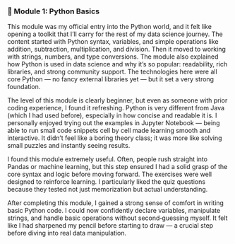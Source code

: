 ### 🔹 Module 1: Python Basics
This module was my official entry into the Python world, and it felt like opening a toolkit that I’ll carry for the rest of my data science journey. The content started with Python syntax, variables, and simple operations like addition, subtraction, multiplication, and division. Then it moved to working with strings, numbers, and type conversions. The module also explained how Python is used in data science and why it’s so popular: readability, rich libraries, and strong community support. The technologies here were all core Python — no fancy external libraries yet — but it set a very strong foundation.

The level of this module is clearly beginner, but even as someone with prior coding experience, I found it refreshing. Python is very different from Java (which I had used before), especially in how concise and readable it is. I personally enjoyed trying out the examples in Jupyter Notebook — being able to run small code snippets cell by cell made learning smooth and interactive. It didn’t feel like a boring theory class; it was more like solving small puzzles and instantly seeing results.

I found this module extremely useful. Often, people rush straight into Pandas or machine learning, but this step ensured I had a solid grasp of the core syntax and logic before moving forward. The exercises were well designed to reinforce learning. I particularly liked the quiz questions because they tested not just memorization but actual understanding.

After completing this module, I gained a strong sense of comfort in writing basic Python code. I could now confidently declare variables, manipulate strings, and handle basic operations without second‑guessing myself. It felt like I had sharpened my pencil before starting to draw — a crucial step before diving into real data manipulation.
